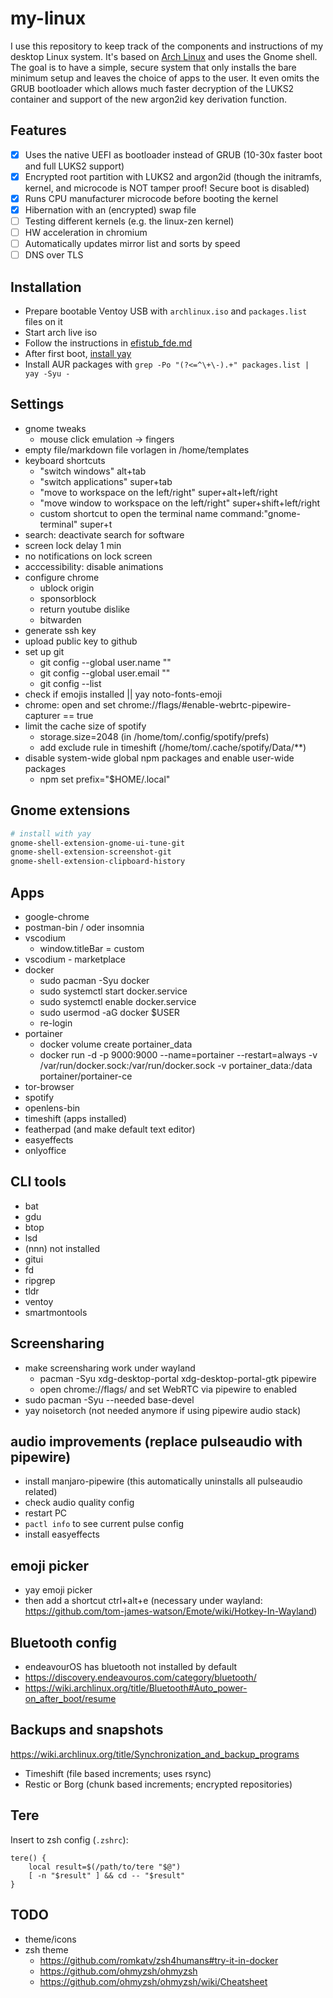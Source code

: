 # my-linux

I use this repository to keep track of the components and instructions of my desktop Linux system. It's based on [Arch Linux](https://archlinux.org/) and uses the Gnome shell. The goal is to have a simple, secure system that only installs the bare minimum setup and leaves the choice of apps to the user. It even omits the GRUB bootloader which allows much faster decryption of the LUKS2 container and support of the new argon2id key derivation function.

## Features

- [x] Uses the native UEFI as bootloader instead of GRUB (10-30x faster boot and full LUKS2 support)
- [x] Encrypted root partition with LUKS2 and argon2id (though the initramfs, kernel, and microcode is NOT tamper proof! Secure boot is disabled)
- [x] Runs CPU manufacturer microcode before booting the kernel
- [x] Hibernation with an (encrypted) swap file
- [ ] Testing different kernels (e.g. the linux-zen kernel)
- [ ] HW acceleration in chromium
- [ ] Automatically updates mirror list and sorts by speed
- [ ] DNS over TLS

## Installation

- Prepare bootable Ventoy USB with `archlinux.iso` and `packages.list` files on it
- Start arch live iso
- Follow the instructions in [efistub_fde.md](/efistub_fde.md)
- After first boot, [install yay](https://github.com/Jguer/yay#installation)
- Install AUR packages with `grep -Po "(?<=^\+\-).+" packages.list | yay -Syu -`

## Settings

- gnome tweaks
  - mouse click emulation -> fingers
- empty file/markdown file vorlagen in /home/templates
- keyboard shortcuts
  - "switch windows" alt+tab
  - "switch applications" super+tab
  - "move to workspace on the left/right" super+alt+left/right
  - "move window to workspace on the left/right" super+shift+left/right
  - custom shortcut to open the terminal name command:"gnome-terminal" super+t
- search: deactivate search for software
- screen lock delay 1 min
- no notifications on lock screen
- acccessibility: disable animations
- configure chrome
  - ublock origin
  - sponsorblock
  - return youtube dislike
  - bitwarden
- generate ssh key
- upload public key to github
- set up git
  - git config --global user.name "<name>"
  - git config --global user.email "<email>"
  - git config --list
- check if emojis installed || yay noto-fonts-emoji
- chrome: open and set chrome://flags/#enable-webrtc-pipewire-capturer == true
- limit the cache size of spotify
  - storage.size=2048 (in /home/tom/.config/spotify/prefs)
  - add exclude rule in timeshift (/home/tom/.cache/spotify/Data/**)
- disable system-wide global npm packages and enable user-wide packages
  - npm set prefix="$HOME/.local"

## Gnome extensions

```bash
# install with yay
gnome-shell-extension-gnome-ui-tune-git
gnome-shell-extension-screenshot-git
gnome-shell-extension-clipboard-history

```

## Apps

- google-chrome
- postman-bin / oder insomnia
- vscodium
	- window.titleBar = custom
- vscodium - marketplace
- docker
  - sudo pacman -Syu docker
  - sudo systemctl start docker.service
  - sudo systemctl enable docker.service
  - sudo usermod -aG docker $USER
  - re-login
- portainer
  - docker volume create portainer_data
  - docker run -d -p 9000:9000 --name=portainer --restart=always -v /var/run/docker.sock:/var/run/docker.sock -v portainer_data:/data portainer/portainer-ce
- tor-browser
- spotify
- openlens-bin
- timeshift (apps installed)
- featherpad (and make default text editor)
- easyeffects
- onlyoffice

## CLI tools
- bat
- gdu
- btop
- lsd
- (nnn) not installed
- gitui
- fd
- ripgrep
- tldr
- ventoy
- smartmontools


## Screensharing

- make screensharing work under wayland
  - pacman -Syu xdg-desktop-portal xdg-desktop-portal-gtk pipewire
  - open chrome://flags/ and set WebRTC via pipewire to enabled
- sudo pacman -Syu --needed base-devel
- yay noisetorch (not needed anymore if using pipewire audio stack)

## audio improvements (replace pulseaudio with pipewire)
- install manjaro-pipewire (this automatically uninstalls all pulseaudio related)
- check audio quality config
- restart PC
- `pactl info` to see current pulse config
- install easyeffects

## emoji picker
- yay emoji picker
- then add a shortcut ctrl+alt+e (necessary under wayland: https://github.com/tom-james-watson/Emote/wiki/Hotkey-In-Wayland)

## Bluetooth config
- endeavourOS has bluetooth not installed by default
- https://discovery.endeavouros.com/category/bluetooth/
- https://wiki.archlinux.org/title/Bluetooth#Auto_power-on_after_boot/resume

## Backups and snapshots

https://wiki.archlinux.org/title/Synchronization_and_backup_programs

- Timeshift (file based increments; uses rsync)
- Restic or Borg (chunk based increments; encrypted repositories)

## Tere

Insert to zsh config (`.zshrc`):

```
tere() {
    local result=$(/path/to/tere "$@")
    [ -n "$result" ] && cd -- "$result"
}
```

## TODO
- theme/icons
- zsh theme
  - https://github.com/romkatv/zsh4humans#try-it-in-docker
  - https://github.com/ohmyzsh/ohmyzsh
  - https://github.com/ohmyzsh/ohmyzsh/wiki/Cheatsheet
